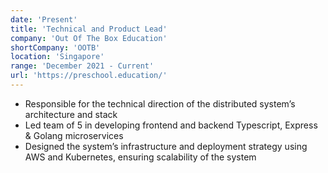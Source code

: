 ```yaml
---
date: 'Present'
title: 'Technical and Product Lead'
company: 'Out Of The Box Education'
shortCompany: 'OOTB'
location: 'Singapore'
range: 'December 2021 - Current'
url: 'https://preschool.education/'
---
```


- Responsible for the technical direction of the distributed system’s architecture and stack
- Led team of 5 in developing frontend and backend Typescript, Express & Golang microservices
- Designed the system’s infrastructure and deployment strategy using AWS and Kubernetes, ensuring scalability of the system
